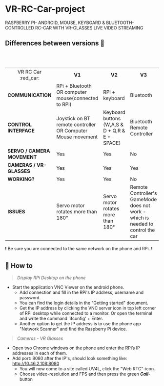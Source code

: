 # VR-RC-Car-project
RASPBERRY PI- ANDROID, MOUSE, KEYBOARD & BLUETOOTH-CONTROLLED RC-CAR WITH VR-GLASSES LIVE VIDEO STREAMING

## Differences between versions :memo:

<table width="600px">
  <tr>
    <td align="center">VR RC Car :red_car:</td>
    <td align="center"><b>V1</b></td>
    <td align="center"><b>V2</b></td>
    <td align="center"><b>V3</b></td>
  </tr>
  <tr>
    <td><b>COMMUNICATION</b></td>    
    <td>RPi + Bluetooth OR computer mouse(connected to RPi)</td>    
    <td>RPi + keyboard</td>    
    <td>Bluetooth</td>  
  </tr>
  <tr>
    <td><b>CONTROL INTERFACE</b></td>            
    <td>Joystick on BT remote controller OR Computer Mouse movement</td>            
    <td>Keyboard buttons (W,A,S & D + Q,R & E + SPACE)</td>            
    <td>Bluetooth Remote Controller</td>      
  </tr>
  <tr>
    <td><b>SERVO / CAMERA MOVEMENT</b></td>                
    <td>Yes</td>                
    <td>Yes</td>
    <td>No</td>
  </tr>
  <tr>
    <td><b>CAMERAS / VR-GLASSES</b></td>                
    <td>Yes</td>                
    <td>Yes</td>
    <td>Yes</td>
  </tr>
  <tr>
    <td><b>WORKING?</b></td>
    <td>Yes</td>
    <td>Yes</td>
    <td>No</td>
  </tr>
  <tr>
    <td><b>ISSUES</b></td>
    <td>Servo motor rotates more than 180°</td>
    <td>Servo motor rotates more than 180°</td>
    <td>Remote Controller's GameMode does not work - which is needed to control the car</td>
  </tr>
</table

:exclamation: Be sure you are connected to the same network on the phone and RPi. :exclamation:

## **:mag_right: How to**
> _Display RPi Desktop on the phone_

- Start the application VNC Viewer on the android phone.
  - Add connection and fill in the RPi's IP address, username and password. 
  - You can find the login details in the "Getting started" document.
  - Get the IP address by clicking the VNC server icon in top left corner of RPi desktop while connected to a monitor. 
    Or open the terminal and write the command 'ifconfig' + Enter.
  - Another option to get the IP address is to use the phone app "Network Scanner" and find the Raspberry Pi device.

> _Cameras - VR Glasses_

- Open two Chrome windows on the phone and enter the RPi’s IP addresses in each of them.
- Add port: 8080 after the IP's, should look something like: http://10.46.2.108:8080
  - You will now come to a site called UV4L, click the "Web RTC"-icon.
  - Choose video-resolution and FPS and then press the green **_Call_**-button
